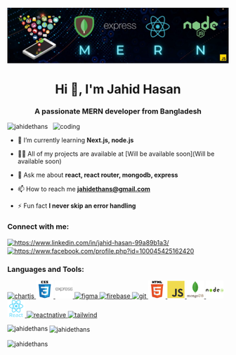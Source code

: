 ![logo](https://github.com/jahidethans/jahidethans/blob/main/51350239267_54560763e6_b.jpg)
<h1 align="center">Hi 👋, I'm Jahid Hasan</h1>
<h3 align="center">A passionate MERN developer from Bangladesh</h3>

<img align="right" alt= "coding" width="400" src="https://giphy.com/embed/LS2WElet7iL31i3bxh">

<p align="left"> <img src="https://komarev.com/ghpvc/?username=jahidethans&label=Profile%20views&color=0e75b6&style=flat" alt="jahidethans" /> </p>

- 🌱 I’m currently learning **Next.js, node.js**

- 👨‍💻 All of my projects are available at [Will be available soon](Will be available soon)

- 💬 Ask me about **react, react router, mongodb, express**

- 📫 How to reach me **jahidethans@gmail.com**

- ⚡ Fun fact **I never skip an error handling**

<h3 align="left">Connect with me:</h3>
<p align="left">
<a href="https://linkedin.com/in/https://www.linkedin.com/in/jahid-hasan-99a89b1a3/" target="blank"><img align="center" src="https://raw.githubusercontent.com/rahuldkjain/github-profile-readme-generator/master/src/images/icons/Social/linked-in-alt.svg" alt="https://www.linkedin.com/in/jahid-hasan-99a89b1a3/" height="30" width="40" /></a>
<a href="https://fb.com/https://www.facebook.com/profile.php?id=100045425162420" target="blank"><img align="center" src="https://raw.githubusercontent.com/rahuldkjain/github-profile-readme-generator/master/src/images/icons/Social/facebook.svg" alt="https://www.facebook.com/profile.php?id=100045425162420" height="30" width="40" /></a>
</p>

<h3 align="left">Languages and Tools:</h3>
<p align="left"> <a href="https://www.chartjs.org" target="_blank" rel="noreferrer"> <img src="https://www.chartjs.org/media/logo-title.svg" alt="chartjs" width="40" height="40"/> </a> <a href="https://www.w3schools.com/css/" target="_blank" rel="noreferrer"> <img src="https://raw.githubusercontent.com/devicons/devicon/master/icons/css3/css3-original-wordmark.svg" alt="css3" width="40" height="40"/> </a> <a href="https://expressjs.com" target="_blank" rel="noreferrer"> <img src="https://raw.githubusercontent.com/devicons/devicon/master/icons/express/express-original-wordmark.svg" alt="express" width="40" height="40"/> </a> <a href="https://www.figma.com/" target="_blank" rel="noreferrer"> <img src="https://www.vectorlogo.zone/logos/figma/figma-icon.svg" alt="figma" width="40" height="40"/> </a> <a href="https://firebase.google.com/" target="_blank" rel="noreferrer"> <img src="https://www.vectorlogo.zone/logos/firebase/firebase-icon.svg" alt="firebase" width="40" height="40"/> </a> <a href="https://git-scm.com/" target="_blank" rel="noreferrer"> <img src="https://www.vectorlogo.zone/logos/git-scm/git-scm-icon.svg" alt="git" width="40" height="40"/> </a> <a href="https://www.w3.org/html/" target="_blank" rel="noreferrer"> <img src="https://raw.githubusercontent.com/devicons/devicon/master/icons/html5/html5-original-wordmark.svg" alt="html5" width="40" height="40"/> </a> <a href="https://developer.mozilla.org/en-US/docs/Web/JavaScript" target="_blank" rel="noreferrer"> <img src="https://raw.githubusercontent.com/devicons/devicon/master/icons/javascript/javascript-original.svg" alt="javascript" width="40" height="40"/> </a> <a href="https://www.mongodb.com/" target="_blank" rel="noreferrer"> <img src="https://raw.githubusercontent.com/devicons/devicon/master/icons/mongodb/mongodb-original-wordmark.svg" alt="mongodb" width="40" height="40"/> </a> <a href="https://nodejs.org" target="_blank" rel="noreferrer"> <img src="https://raw.githubusercontent.com/devicons/devicon/master/icons/nodejs/nodejs-original-wordmark.svg" alt="nodejs" width="40" height="40"/> </a> <a href="https://reactjs.org/" target="_blank" rel="noreferrer"> <img src="https://raw.githubusercontent.com/devicons/devicon/master/icons/react/react-original-wordmark.svg" alt="react" width="40" height="40"/> </a> <a href="https://reactnative.dev/" target="_blank" rel="noreferrer"> <img src="https://reactnative.dev/img/header_logo.svg" alt="reactnative" width="40" height="40"/> </a> <a href="https://tailwindcss.com/" target="_blank" rel="noreferrer"> <img src="https://www.vectorlogo.zone/logos/tailwindcss/tailwindcss-icon.svg" alt="tailwind" width="40" height="40"/> </a> </p>

<p><img align="left" src="https://github-readme-stats.vercel.app/api/top-langs?username=jahidethans&show_icons=true&locale=en&layout=compact" alt="jahidethans" /></p>

<p>&nbsp;<img align="center" src="https://github-readme-stats.vercel.app/api?username=jahidethans&show_icons=true&locale=en" alt="jahidethans" /></p>



<p><img align="center" src="https://github-readme-streak-stats.herokuapp.com/?user=jahidethans&" alt="jahidethans" /></p>
